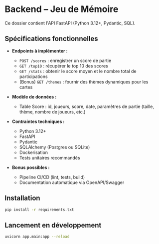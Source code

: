 # Backend – Jeu de Mémoire

Ce dossier contient l'API FastAPI (Python 3.12+, Pydantic, SQL).

## Spécifications fonctionnelles

- **Endpoints à implémenter :**
  - `POST /scores` : enregistrer un score de partie
  - `GET /top10` : récupérer le top 10 des scores
  - `GET /stats` : obtenir le score moyen et le nombre total de participations
  - (Bonus) `GET /themes` : fournir des thèmes dynamiques pour les cartes

- **Modèle de données :**
  - Table Score : id, joueurs, score, date, paramètres de partie (taille, thème, nombre de joueurs, etc.)

- **Contraintes techniques :**
  - Python 3.12+
  - FastAPI
  - Pydantic
  - SQLAlchemy (Postgres ou SQLite)
  - Dockerisation
  - Tests unitaires recommandés

- **Bonus possibles :**
  - Pipeline CI/CD (lint, tests, build)
  - Documentation automatique via OpenAPI/Swagger

## Installation

```bash
pip install -r requirements.txt
```

## Lancement en développement

```bash
uvicorn app.main:app --reload
``` 
